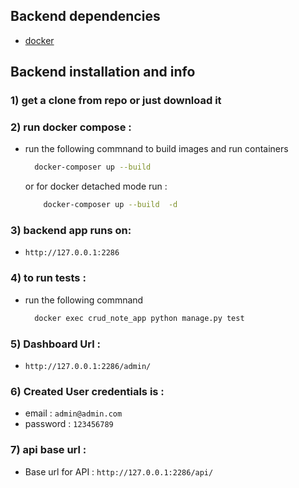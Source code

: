 ## Backend dependencies 
  - [docker](https://docs.docker.com/get-docker/)
## Backend installation and info 
### 1) get a clone from repo or just download it 
### 2) run docker compose : 
  - run the following commnand to build images and run containers
      ```sh 
        docker-composer up --build 
      ```
    or for  docker detached mode run :
    ```sh 
        docker-composer up --build  -d 
      ```

### 3) backend app runs on:  
  - `http://127.0.0.1:2286` 

### 4) to run tests :  
  - run the following commnand
      ```sh 
        docker exec crud_note_app python manage.py test
      ```
### 5) Dashboard Url  :  
   - `http://127.0.0.1:2286/admin/`
### 6) Created User credentials is :
   - email : `admin@admin.com`
   - password : `123456789`
### 7) api base url  :
  - Base url for API : `http://127.0.0.1:2286/api/`
